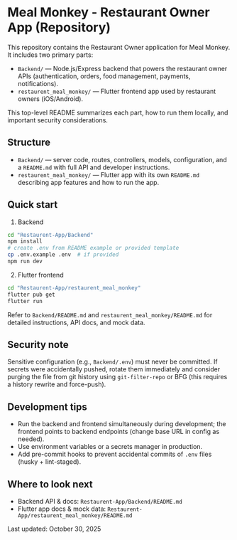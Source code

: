 # Meal Monkey - Restaurant Owner App (Repository)

This repository contains the Restaurant Owner application for Meal Monkey. It includes two primary parts:

- `Backend/` — Node.js/Express backend that powers the restaurant owner APIs (authentication, orders, food management, payments, notifications).
- `restaurent_meal_monkey/` — Flutter frontend app used by restaurant owners (iOS/Android).

This top-level README summarizes each part, how to run them locally, and important security considerations.

## Structure

- `Backend/` — server code, routes, controllers, models, configuration, and a `README.md` with full API and developer instructions.
- `restaurent_meal_monkey/` — Flutter app with its own `README.md` describing app features and how to run the app.

## Quick start

1. Backend

```zsh
cd "Restaurent-App/Backend"
npm install
# create .env from README example or provided template
cp .env.example .env  # if provided
npm run dev
```

2. Flutter frontend

```zsh
cd "Restaurent-App/restaurent_meal_monkey"
flutter pub get
flutter run
```

Refer to `Backend/README.md` and `restaurent_meal_monkey/README.md` for detailed instructions, API docs, and mock data.

## Security note

Sensitive configuration (e.g., `Backend/.env`) must never be committed. If secrets were accidentally pushed, rotate them immediately and consider purging the file from git history using `git-filter-repo` or BFG (this requires a history rewrite and force-push).

## Development tips

- Run the backend and frontend simultaneously during development; the frontend points to backend endpoints (change base URL in config as needed).
- Use environment variables or a secrets manager in production.
- Add pre-commit hooks to prevent accidental commits of `.env` files (husky + lint-staged).

## Where to look next

- Backend API & docs: `Restaurent-App/Backend/README.md`
- Flutter app docs & mock data: `Restaurent-App/restaurent_meal_monkey/README.md`

Last updated: October 30, 2025
